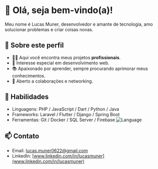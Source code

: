 # 👋 Olá, seja bem-vindo(a)!

Meu nome é Lucas Muner, desenvolvedor e amante de tecnologia, amo solucionar problemas e criar coisas novas.

## 💼 Sobre este perfil
- 👨‍💻 Aqui você encontra meus projetos **profissionais**.
- 🔎 Interesse especial em desenvolvimento web.
- 📚 Apaixonado por aprender, sempre procurando aprimorar meus conhecimentos.
- 🤝 Aberto a colaborações e networking.

## 🚀 Habilidades
- Linguagens: PHP / JavaScript / Dart / Python / Java
- Frameworks: Laravel / Flutter / Django / Spring Boot
- Ferramentas: Git / Docker / SQL Server / Firebase
![Language](https://img.shields.io/badge/language-JavaScript-yellow)

## 📫 Contato
- Email: lucas.muner0622@gmail.com
- LinkedIn: [www.linkedin.com/in/lucasmuner](www.linkedin.com/in/lucasmuner)
